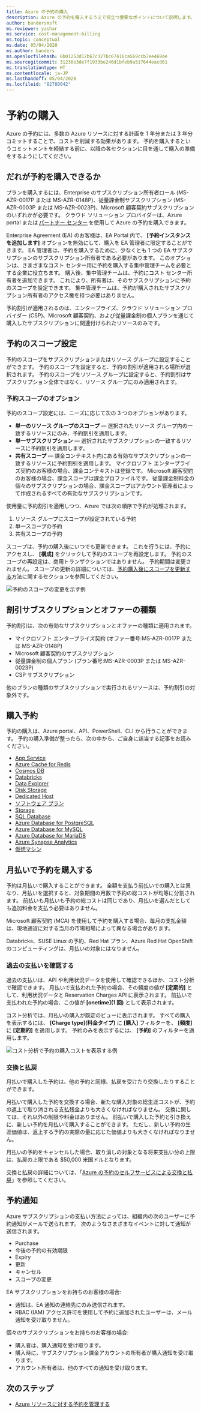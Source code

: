 ```yaml
---
title: Azure の予約の購入
description: Azure の予約を購入するうえで役立つ重要なポイントについて説明します。
author: bandersmsft
ms.reviewer: yashar
ms.service: cost-management-billing
ms.topic: conceptual
ms.date: 05/04/2020
ms.author: banders
ms.openlocfilehash: 6b01253d12b67c327bc67416ca569ccb7ee469ae
ms.sourcegitcommit: 31236e3de7f1933be246d1bfeb9a517644eacd61
ms.translationtype: HT
ms.contentlocale: ja-JP
ms.lasthandoff: 05/04/2020
ms.locfileid: "82780642"
---
```

# <a name="buy-a-reservation"></a>予約の購入

Azure の予約には、多数の Azure リソースに対する計画を 1 年分または 3 年分コミットすることで、コストを削減する効果があります。 予約を購入するというコミットメントを締結する前に、以降の各セクションに目を通して購入の準備をするようにしてください。

## <a name="who-can-buy-a-reservation"></a>だれが予約を購入できるか

プランを購入するには、Enterprise のサブスクリプション所有者ロール (MS-AZR-0017P または MS-AZR-0148P)、従量課金制サブスクリプション (MS-AZR-0003P または MS-AZR-0023P)、Microsoft 顧客契約サブスクリプションのいずれかが必要です。 クラウド ソリューション プロバイダーは、Azure portal または [パートナー センター](/partner-center/azure-reservations) を使用して Azure の予約を購入できます。

Enterprise Agreement (EA) のお客様は、EA Portal 内で、 **[予約インスタンスを追加します]** オプションを無効にして、購入を EA 管理者に限定することができます。 EA 管理者は、予約を購入するために、少なくとも 1 つの EA サブスクリプションのサブスクリプション所有者である必要があります。 このオプションは、さまざまなコスト センター用に予約を購入する集中管理チームを必要とする企業に役立ちます。 購入後、集中管理チームは、予約にコスト センター所有者を追加できます。 これにより、所有者は、そのサブスクリプションに予約のスコープを設定できます。 集中管理チームは、予約が購入されたサブスクリプション所有者のアクセス権を持つ必要はありません。

予約割引が適用されるのは、エンタープライズ、クラウド ソリューション プロバイダー (CSP)、Microsoft 顧客契約、および従量課金制の個人プランを通じて購入したサブスクリプションに関連付けられたリソースのみです。

## <a name="scope-reservations"></a>予約のスコープ設定

予約のスコープをサブスクリプションまたはリソース グループに設定することができます。 予約のスコープを設定すると、予約の割引が適用される場所が選択されます。 予約のスコープをリソース グループに設定すると、予約割引はサブスクリプション全体ではなく、リソース グループにのみ適用されます。

### <a name="reservation-scoping-options"></a>予約スコープのオプション

予約のスコープ設定には、ニーズに応じて次の 3 つのオプションがあります。

- **単一のリソース グループのスコープ** — 選択されたリソース グループ内の一致するリソースにのみ、予約割引を適用します。
- **単一サブスクリプション** — 選択されたサブスクリプションの一致するリソースに予約割引を適用します。
- **共有スコープ** — 課金コンテキスト内にある有効なサブスクリプションの一致するリソースに予約割引を適用します。 マイクロソフト エンタープライズ契約のお客様の場合、課金コンテキストは登録です。 Microsoft 顧客契約のお客様の場合、課金スコープは課金プロファイルです。 従量課金制料金の個々のサブスクリプションの場合、課金スコープはアカウント管理者によって作成されるすべての有効なサブスクリプションです。

使用量に予約割引を適用しつつ、Azure では次の順序で予約が処理されます。

1. リソース グループにスコープが設定されている予約
2. 単一スコープの予約
3. 共有スコープの予約

スコープは、予約の購入後にいつでも更新できます。 これを行うには、予約にアクセスし、 **[構成]** をクリックして予約のスコープを再設定します。 予約のスコープの再設定は、商用トランザクションではありません。 予約期間は変更されません。 スコープの更新の詳細については、[予約購入後にスコープを更新する](manage-reserved-vm-instance.md#change-the-reservation-scope)方法に関するセクションを参照してください。

![予約のスコープの変更を示す例](./media/prepare-buy-reservation/rescope-reservation-resource-group.png)

## <a name="discounted-subscription-and-offer-types"></a>割引サブスクリプションとオファーの種類

予約割引は、次の有効なサブスクリプションとオファーの種類に適用されます。

- マイクロソフト エンタープライズ契約 (オファー番号:MS-AZR-0017P または MS-AZR-0148P)
- Microsoft 顧客契約のサブスクリプション
- 従量課金制の個人プラン (プラン番号:MS-AZR-0003P または MS-AZR-0023P)
- CSP サブスクリプション

他のプランの種類のサブスクリプションで実行されるリソースは、予約割引の対象外です。

## <a name="purchase-reservations"></a>購入予約

予約の購入は、Azure portal、API、PowerShell、CLI から行うことができます。 予約の購入準備が整ったら、次の中から、ご自身に該当する記事をお読みください。

- [App Service](prepay-app-service-isolated-stamp.md)
- [Azure Cache for Redis](../../azure-cache-for-redis/cache-reserved-pricing.md)
- [Cosmos DB](../../cosmos-db/cosmos-db-reserved-capacity.md)
- [Databricks](prepay-databricks-reserved-capacity.md)
- [Data Explorer](/azure/data-explorer/pricing-reserved-capacity)
- [Disk Storage](../../virtual-machines/linux/disks-reserved-capacity.md)
- [Dedicated Host](../../virtual-machines/prepay-dedicated-hosts-reserved-instances.md)
- [ソフトウェア プラン](../../virtual-machines/linux/prepay-suse-software-charges.md)
- [Storage](../../storage/blobs/storage-blob-reserved-capacity.md)
- [SQL Database](../../sql-database/sql-database-reserved-capacity.md)
- [Azure Database for PostgreSQL](../../postgresql/concept-reserved-pricing.md)
- [Azure Database for MySQL](../../mysql/concept-reserved-pricing.md)
- [Azure Database for MariaDB](../../mariadb/concept-reserved-pricing.md)
- [Azure Synapse Analytics](prepay-sql-data-warehouse-charges.md)
- [仮想マシン](../../virtual-machines/windows/prepay-reserved-vm-instances.md)

## <a name="buy-reservations-with-monthly-payments"></a>月払いで予約を購入する

予約は月払いで購入することができます。 全額を支払う前払いでの購入とは異なり、月払いを選択すると、対象期間の月数で予約の総コストが均等に分割されます。 前払いも月払いも予約の総コストは同じであり、月払いを選んだとしても追加料金を支払う必要はありません。

Microsoft 顧客契約 (MCA) を使用して予約を購入する場合、毎月の支払金額は、現地通貨に対する当月の市場相場によって異なる場合があります。

Databricks、SUSE Linux の予約、Red Hat プラン、Azure Red Hat OpenShift のコンピューティングは、月払いの対象にはなりません。

### <a name="view-payments-made"></a>過去の支払いを確認する

過去の支払いは、API や利用状況データを使用して確認できるほか、コスト分析で確認できます。 月払いで支払われた予約の場合、その頻度の値が **[定期的]** として、利用状況データと Reservation Charges API に表示されます。 前払いで支払われた予約の場合、この値が **[onetime]\(1 回\)** として表示されます。

コスト分析では、月払いの購入が既定のビューに表示されます。 すべての購入を表示するには、 **[Charge type]\(料金タイプ\)** に **[購入]** フィルターを、 **[頻度]** に **[定期的]** を適用します。 予約のみを表示するには、 **[予約]** のフィルターを適用します。

![コスト分析で予約の購入コストを表示する例](./media/prepare-buy-reservation/cost-analysis.png)

### <a name="exchange-and-refunds"></a>交換と払戻

月払いで購入した予約は、他の予約と同様、払戻を受けたり交換したりすることができます。 

月払いで購入した予約を交換する場合、新たな購入対象の総生涯コストが、予約の返上で取り消される支払残金よりも大きくなければなりません。 交換に関しては、それ以外の制限や料金はありません。 前払いで購入した予約と引き換えに、新しい予約を月払いで購入することができます。 ただし、新しい予約の生涯価値は、返上する予約の実際の量に応じた価値よりも大きくなければなりません。

月払いの予約をキャンセルした場合、取り消しの対象となる将来支払い分の上限は、払戻の上限である $50,000 米国ドルとなります。

交換と払戻の詳細については、「[Azure の予約のセルフサービスによる交換と払戻](exchange-and-refund-azure-reservations.md)」を参照してください。

## <a name="reservation-notifications"></a>予約通知

Azure サブスクリプションの支払い方法によっては、組織内の次のユーザーに予約通知がメールで送られます。 次のようなさまざまなイベントに対して通知が送信されます。 

- Purchase
- 今後の予約の有効期限
- Expiry
- 更新
- キャンセル
- スコープの変更

EA サブスクリプションをお持ちのお客様の場合:

- 通知は、EA 通知の連絡先にのみ送信されます。
- RBAC (IAM) アクセス許可を使用して予約に追加されたユーザーは、メール通知を受け取りません。

個々のサブスクリプションをお持ちのお客様の場合:

- 購入者は、購入通知を受け取ります。
- 購入時に、サブスクリプション課金アカウントの所有者が購入通知を受け取ります。
- アカウント所有者は、他のすべての通知を受け取ります。

## <a name="next-steps"></a>次のステップ

- [Azure リソースに対する予約を管理する](manage-reserved-vm-instance.md)
